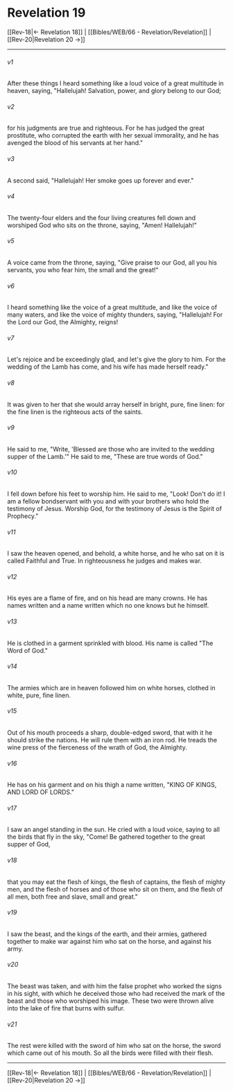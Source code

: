 # Revelation 19

[[Rev-18|← Revelation 18]] | [[Bibles/WEB/66 - Revelation/Revelation]] | [[Rev-20|Revelation 20 →]]
***



###### v1 
After these things I heard something like a loud voice of a great multitude in heaven, saying, "Hallelujah! Salvation, power, and glory belong to our God; 

###### v2 
for his judgments are true and righteous. For he has judged the great prostitute, who corrupted the earth with her sexual immorality, and he has avenged the blood of his servants at her hand." 

###### v3 
A second said, "Hallelujah! Her smoke goes up forever and ever." 

###### v4 
The twenty-four elders and the four living creatures fell down and worshiped God who sits on the throne, saying, "Amen! Hallelujah!" 

###### v5 
A voice came from the throne, saying, "Give praise to our God, all you his servants, you who fear him, the small and the great!" 

###### v6 
I heard something like the voice of a great multitude, and like the voice of many waters, and like the voice of mighty thunders, saying, "Hallelujah! For the Lord our God, the Almighty, reigns! 

###### v7 
Let's rejoice and be exceedingly glad, and let's give the glory to him. For the wedding of the Lamb has come, and his wife has made herself ready." 

###### v8 
It was given to her that she would array herself in bright, pure, fine linen: for the fine linen is the righteous acts of the saints. 

###### v9 
He said to me, "Write, 'Blessed are those who are invited to the wedding supper of the Lamb.'" He said to me, "These are true words of God." 

###### v10 
I fell down before his feet to worship him. He said to me, "Look! Don't do it! I am a fellow bondservant with you and with your brothers who hold the testimony of Jesus. Worship God, for the testimony of Jesus is the Spirit of Prophecy." 

###### v11 
I saw the heaven opened, and behold, a white horse, and he who sat on it is called Faithful and True. In righteousness he judges and makes war. 

###### v12 
His eyes are a flame of fire, and on his head are many crowns. He has names written and a name written which no one knows but he himself. 

###### v13 
He is clothed in a garment sprinkled with blood. His name is called "The Word of God." 

###### v14 
The armies which are in heaven followed him on white horses, clothed in white, pure, fine linen. 

###### v15 
Out of his mouth proceeds a sharp, double-edged sword, that with it he should strike the nations. He will rule them with an iron rod. He treads the wine press of the fierceness of the wrath of God, the Almighty. 

###### v16 
He has on his garment and on his thigh a name written, "KING OF KINGS, AND LORD OF LORDS." 

###### v17 
I saw an angel standing in the sun. He cried with a loud voice, saying to all the birds that fly in the sky, "Come! Be gathered together to the great supper of God, 

###### v18 
that you may eat the flesh of kings, the flesh of captains, the flesh of mighty men, and the flesh of horses and of those who sit on them, and the flesh of all men, both free and slave, small and great." 

###### v19 
I saw the beast, and the kings of the earth, and their armies, gathered together to make war against him who sat on the horse, and against his army. 

###### v20 
The beast was taken, and with him the false prophet who worked the signs in his sight, with which he deceived those who had received the mark of the beast and those who worshiped his image. These two were thrown alive into the lake of fire that burns with sulfur. 

###### v21 
The rest were killed with the sword of him who sat on the horse, the sword which came out of his mouth. So all the birds were filled with their flesh.

***
[[Rev-18|← Revelation 18]] | [[Bibles/WEB/66 - Revelation/Revelation]] | [[Rev-20|Revelation 20 →]]
